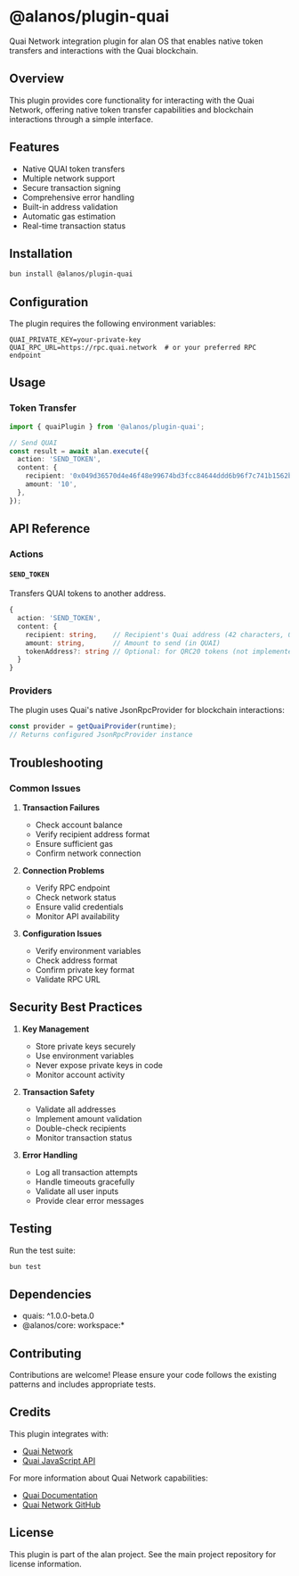 # @alanos/plugin-quai

Quai Network integration plugin for alan OS that enables native token transfers and interactions with the Quai blockchain.

## Overview

This plugin provides core functionality for interacting with the Quai Network, offering native token transfer capabilities and blockchain interactions through a simple interface.

## Features

- Native QUAI token transfers
- Multiple network support
- Secure transaction signing
- Comprehensive error handling
- Built-in address validation
- Automatic gas estimation
- Real-time transaction status

## Installation

```bash
bun install @alanos/plugin-quai
```

## Configuration

The plugin requires the following environment variables:

```env
QUAI_PRIVATE_KEY=your-private-key
QUAI_RPC_URL=https://rpc.quai.network  # or your preferred RPC endpoint
```

## Usage

### Token Transfer

```typescript
import { quaiPlugin } from '@alanos/plugin-quai';

// Send QUAI
const result = await alan.execute({
  action: 'SEND_TOKEN',
  content: {
    recipient: '0x049d36570d4e46f48e99674bd3fcc84644ddd6b96f7c741b1562b82f9e004dc7',
    amount: '10',
  },
});
```

## API Reference

### Actions

#### `SEND_TOKEN`

Transfers QUAI tokens to another address.

```typescript
{
  action: 'SEND_TOKEN',
  content: {
    recipient: string,    // Recipient's Quai address (42 characters, 0x prefix)
    amount: string,       // Amount to send (in QUAI)
    tokenAddress?: string // Optional: for QRC20 tokens (not implemented yet)
  }
}
```

### Providers

The plugin uses Quai's native JsonRpcProvider for blockchain interactions:

```typescript
const provider = getQuaiProvider(runtime);
// Returns configured JsonRpcProvider instance
```

## Troubleshooting

### Common Issues

1. **Transaction Failures**

   - Check account balance
   - Verify recipient address format
   - Ensure sufficient gas
   - Confirm network connection

2. **Connection Problems**

   - Verify RPC endpoint
   - Check network status
   - Ensure valid credentials
   - Monitor API availability

3. **Configuration Issues**
   - Verify environment variables
   - Check address format
   - Confirm private key format
   - Validate RPC URL

## Security Best Practices

1. **Key Management**

   - Store private keys securely
   - Use environment variables
   - Never expose private keys in code
   - Monitor account activity

2. **Transaction Safety**

   - Validate all addresses
   - Implement amount validation
   - Double-check recipients
   - Monitor transaction status

3. **Error Handling**
   - Log all transaction attempts
   - Handle timeouts gracefully
   - Validate all user inputs
   - Provide clear error messages

## Testing

Run the test suite:

```bash
bun test
```

## Dependencies

- quais: ^1.0.0-beta.0
- @alanos/core: workspace:\*

## Contributing

Contributions are welcome! Please ensure your code follows the existing patterns and includes appropriate tests.

## Credits

This plugin integrates with:

- [Quai Network](https://qu.ai/)
- [Quai JavaScript API](https://www.npmjs.com/package/quais)

For more information about Quai Network capabilities:

- [Quai Documentation](https://docs.qu.ai/)
- [Quai Network GitHub](https://github.com/dominant-strategies)

## License

This plugin is part of the alan project. See the main project repository for license information.
